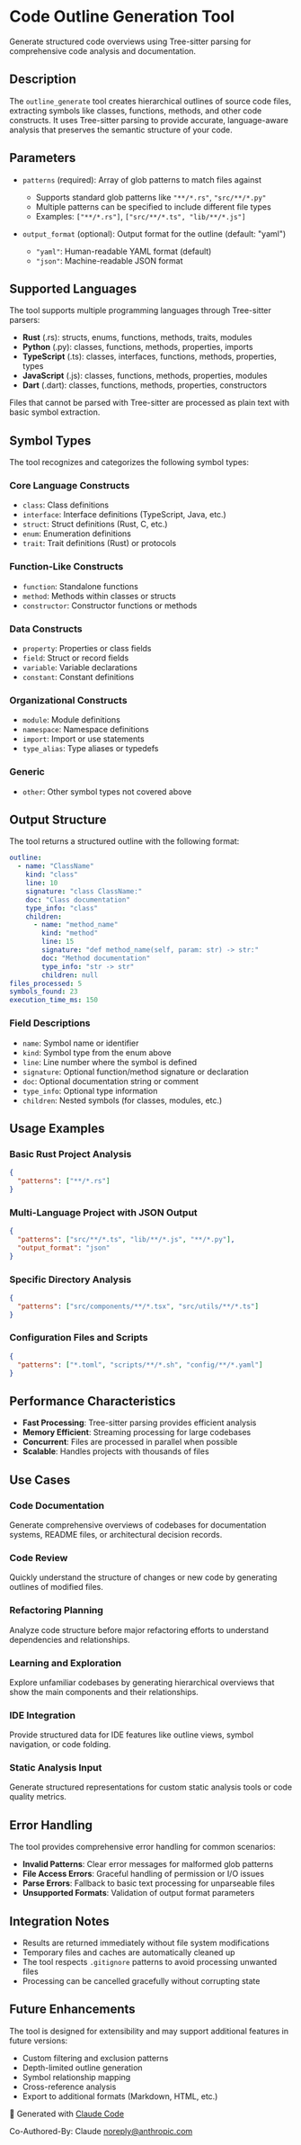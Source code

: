 # Code Outline Generation Tool

Generate structured code overviews using Tree-sitter parsing for comprehensive code analysis and documentation.

## Description

The `outline_generate` tool creates hierarchical outlines of source code files, extracting symbols like classes, functions, methods, and other code constructs. It uses Tree-sitter parsing to provide accurate, language-aware analysis that preserves the semantic structure of your code.

## Parameters

- `patterns` (required): Array of glob patterns to match files against
  - Supports standard glob patterns like `"**/*.rs"`, `"src/**/*.py"`
  - Multiple patterns can be specified to include different file types
  - Examples: `["**/*.rs"]`, `["src/**/*.ts", "lib/**/*.js"]`

- `output_format` (optional): Output format for the outline (default: "yaml")
  - `"yaml"`: Human-readable YAML format (default)
  - `"json"`: Machine-readable JSON format

## Supported Languages

The tool supports multiple programming languages through Tree-sitter parsers:

- **Rust** (.rs): structs, enums, functions, methods, traits, modules
- **Python** (.py): classes, functions, methods, properties, imports
- **TypeScript** (.ts): classes, interfaces, functions, methods, properties, types
- **JavaScript** (.js): classes, functions, methods, properties, modules
- **Dart** (.dart): classes, functions, methods, properties, constructors

Files that cannot be parsed with Tree-sitter are processed as plain text with basic symbol extraction.

## Symbol Types

The tool recognizes and categorizes the following symbol types:

### Core Language Constructs
- `class`: Class definitions
- `interface`: Interface definitions (TypeScript, Java, etc.)
- `struct`: Struct definitions (Rust, C, etc.)
- `enum`: Enumeration definitions
- `trait`: Trait definitions (Rust) or protocols

### Function-Like Constructs
- `function`: Standalone functions
- `method`: Methods within classes or structs
- `constructor`: Constructor functions or methods

### Data Constructs
- `property`: Properties or class fields
- `field`: Struct or record fields
- `variable`: Variable declarations
- `constant`: Constant definitions

### Organizational Constructs
- `module`: Module definitions
- `namespace`: Namespace definitions
- `import`: Import or use statements
- `type_alias`: Type aliases or typedefs

### Generic
- `other`: Other symbol types not covered above

## Output Structure

The tool returns a structured outline with the following format:

```yaml
outline:
  - name: "ClassName"
    kind: "class"
    line: 10
    signature: "class ClassName:"
    doc: "Class documentation"
    type_info: "class"
    children:
      - name: "method_name"
        kind: "method"
        line: 15
        signature: "def method_name(self, param: str) -> str:"
        doc: "Method documentation"
        type_info: "str -> str"
        children: null
files_processed: 5
symbols_found: 23
execution_time_ms: 150
```

### Field Descriptions

- `name`: Symbol name or identifier
- `kind`: Symbol type from the enum above
- `line`: Line number where the symbol is defined
- `signature`: Optional function/method signature or declaration
- `doc`: Optional documentation string or comment
- `type_info`: Optional type information
- `children`: Nested symbols (for classes, modules, etc.)

## Usage Examples

### Basic Rust Project Analysis
```json
{
  "patterns": ["**/*.rs"]
}
```

### Multi-Language Project with JSON Output
```json
{
  "patterns": ["src/**/*.ts", "lib/**/*.js", "**/*.py"],
  "output_format": "json"
}
```

### Specific Directory Analysis
```json
{
  "patterns": ["src/components/**/*.tsx", "src/utils/**/*.ts"]
}
```

### Configuration Files and Scripts
```json
{
  "patterns": ["*.toml", "scripts/**/*.sh", "config/**/*.yaml"]
}
```

## Performance Characteristics

- **Fast Processing**: Tree-sitter parsing provides efficient analysis
- **Memory Efficient**: Streaming processing for large codebases
- **Concurrent**: Files are processed in parallel when possible
- **Scalable**: Handles projects with thousands of files

## Use Cases

### Code Documentation
Generate comprehensive overviews of codebases for documentation systems, README files, or architectural decision records.

### Code Review
Quickly understand the structure of changes or new code by generating outlines of modified files.

### Refactoring Planning
Analyze code structure before major refactoring efforts to understand dependencies and relationships.

### Learning and Exploration
Explore unfamiliar codebases by generating hierarchical overviews that show the main components and their relationships.

### IDE Integration
Provide structured data for IDE features like outline views, symbol navigation, or code folding.

### Static Analysis Input
Generate structured representations for custom static analysis tools or code quality metrics.

## Error Handling

The tool provides comprehensive error handling for common scenarios:

- **Invalid Patterns**: Clear error messages for malformed glob patterns
- **File Access Errors**: Graceful handling of permission or I/O issues
- **Parse Errors**: Fallback to basic text processing for unparseable files
- **Unsupported Formats**: Validation of output format parameters

## Integration Notes

- Results are returned immediately without file system modifications
- Temporary files and caches are automatically cleaned up
- The tool respects `.gitignore` patterns to avoid processing unwanted files
- Processing can be cancelled gracefully without corrupting state

## Future Enhancements

The tool is designed for extensibility and may support additional features in future versions:

- Custom filtering and exclusion patterns
- Depth-limited outline generation
- Symbol relationship mapping
- Cross-reference analysis
- Export to additional formats (Markdown, HTML, etc.)

🤖 Generated with [Claude Code](https://claude.ai/code)

Co-Authored-By: Claude <noreply@anthropic.com>